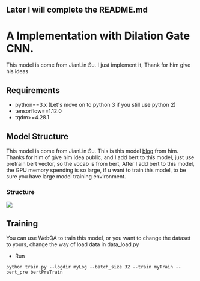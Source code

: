 ## Later I will complete the README.md
# A Implementation with Dilation Gate CNN.
This model is come from JianLin Su. I just implement it, Thank for him give his ideas

## Requirements
* python==3.x (Let's move on to python 3 if you still use python 2)
* tensorflow==1.12.0
* tqdm>=4.28.1

## Model Structure
This model is come from JianLin Su. This is this model [blog](https://spaces.ac.cn/archives/5409) from him. Thanks for him of give him idea public, 
and I add bert to this model, just use pretrain bert vector, so the vocab is from bert, After I add bert to this model, the GPU memory spending is so 
large, if u want to train this model, to be sure you have large model training environment.

### Structure
<img src="fig/structure.jpg">

## Training
You can use WebQA to train this model, or you want to change the dataset to yours, change the way of load data in data_load.py
* Run
```
python train.py --logdir myLog --batch_size 32 --train myTrain --bert_pre bertPreTrain
```